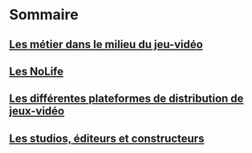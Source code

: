 # Sommaire
## [Les métier dans le milieu du jeu-vidéo](MetiersDuJeuVideo.md)
## [Les NoLife](nolife.md)
## [Les différentes plateformes de distribution de jeux-vidéo](plateformes.md)
## [Les studios, éditeurs et constructeurs](studioEditeurConstructeur.md)
